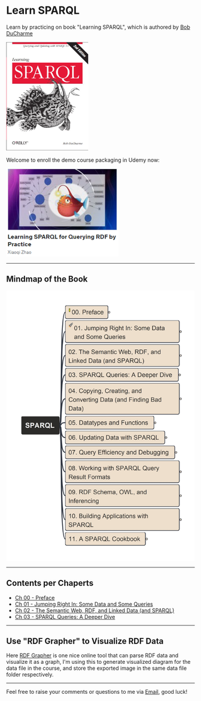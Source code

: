 # Learn SPARQL

Learn by practicing on book "Learning SPARQL", which is authored by [Bob DuCharme](https://www.linkedin.com/in/bobdc/)

[![book cover](img/cover_learning-sparql.png)](http://learningsparql.com/)

Welcome to enroll the demo course packaging in Udemy now:

[![udemy-logo](img/udemy-icon.png)](https://www.udemy.com/course/learning-sparql-for-querying-rdf-by-practice/?referralCode=BA578CE881FA1438F6DF)

---

## Mindmap of the Book

![mindmap](img/LearningSPARQL.jpg)

---

## Contents per Chaperts

- [Ch 00 - Preface](./ch00/)
- [Ch 01 - Jumping Right In: Some Data and Some Queries](./ch01/)
- [Ch 02 - The Semantic Web, RDF, and Linked Data (and SPARQL)](./ch02/)
- [Ch 03 - SPARQL Queries: A Deeper Dive](./ch03/)

---

## Use "RDF Grapher" to Visualize RDF Data

Here [RDF Grapher](https://www.ldf.fi/service/rdf-grapher) is one nice online tool that can parse RDF data and visualize it as a graph, I'm using this to generate visualized diagram for the data file in the course, and store the exported image in the same data file folder respectively.

---

Feel free to raise your comments or questions to me via [Email](mailto:xiaoqizhao@outlook.com), good luck!